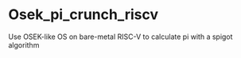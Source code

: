 # Osek_pi_crunch_riscv
Use OSEK-like OS on bare-metal RISC-V to calculate pi with a spigot algorithm 
